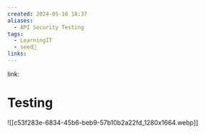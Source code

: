 ```yaml
---
created: 2024-05-10 18:37
aliases:
  - API Security Testing
tags:
  - LearningIT
  - seed🌱
links:
---
```


link:

# Testing

![[c53f283e-6834-45b6-beb9-57b10b2a22fd_1280x1664.webp]]
